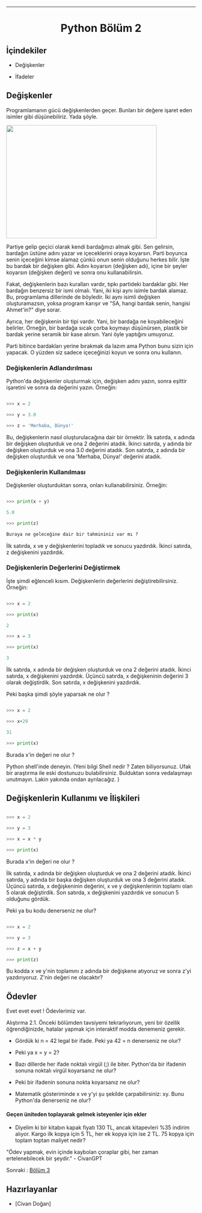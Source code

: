 <a name="top"></a>  

 
 

 
 

---  

 
 

<h1 align="center">Python Bölüm 2</h1> 

 
 
 

## İçindekiler 

 
 

- Değişkenler 

- İfadeler 

 
 

## Değişkenler 

 
 

Programlamanın gücü değişkenlerden geçer. Bunları bir değere işaret eden isimler gibi düşünebiliriz. Yada şöyle. 

 
<image src="Belgeler/Dokumanlar/Python/resimler/GettyImages-553331677.webp" width="400" height="300">


Partiye gelip geçici olarak kendi bardağınızı almak gibi. Sen gelirsin, bardağın üstüne adını yazar ve içeceklerini oraya koyarsın. Parti boyunca senin içeceğini kimse alamaz çünkü onun senin olduğunu herkes bilir. İşte bu bardak bir değişken gibi. Adını koyarsın (değişken adı), içine bir şeyler koyarsın (değişken değeri) ve sonra onu kullanabilirsin. 

 
 

Fakat, değişkenlerin bazı kuralları vardır, tıpkı partideki bardaklar gibi. Her bardağın benzersiz bir ismi olmalı. Yani, iki kişi aynı isimle bardak alamaz. Bu, programlama dillerinde de böyledir. İki aynı isimli değişken oluşturamazsın, yoksa program karışır ve "SA, hangi bardak senin, hangisi Ahmet'in?" diye sorar. 

 
 

Ayrıca, her değişkenin bir tipi vardır. Yani, bir bardağa ne koyabileceğini belirler. Örneğin, bir bardağa sıcak çorba koymayı düşünürsen, plastik bir bardak yerine seramik bir kase alırsın. Yani öyle yaptığını umuyoruz.  

Parti bitince bardakları yerine bırakmak da lazım ama Python bunu sizin için yapacak. O yüzden siz sadece içeceğinizi koyun ve sonra onu kullanın. 

 
 

### Değişkenlerin Adlandırılması 

 
 

Python'da değişkenler oluşturmak için, değişken adını yazın, sonra eşittir işaretini ve sonra da değerini yazın. Örneğin: 

 
 

```python 

>>> x = 2 

>>> y = 3.0 

>>> z = 'Merhaba, Dünya!' 

``` 

 
 

Bu, değişkenlerin nasıl oluşturulacağına dair bir örnektir. İlk satırda, x adında bir değişken oluşturduk ve ona 2 değerini atadık. İkinci satırda, y adında bir değişken oluşturduk ve ona 3.0 değerini atadık. Son satırda, z adında bir değişken oluşturduk ve ona 'Merhaba, Dünya!' değerini atadık. 

 
 

### Değişkenlerin Kullanılması 

 
 

Değişkenler oluşturduktan sonra, onları kullanabilirsiniz. Örneğin: 

 
 

```python 

>>> print(x + y) 

5.0 

>>> print(z) 

Buraya ne geleceğine dair bir tahmininiz var mı ? 

``` 

 
 

İlk satırda, x ve y değişkenlerini topladık ve sonucu yazdırdık. İkinci satırda, z değişkenini yazdırdık. 

 
 

### Değişkenlerin Değerlerini Değiştirmek 

 
 

İşte şimdi eğlenceli kısım. Değişkenlerin değerlerini değiştirebilirsiniz. Örneğin: 

 
 

```python 

>>> x = 2 

>>> print(x) 

2 

>>> x = 3 

>>> print(x) 

3 

``` 

 
 

İlk satırda, x adında bir değişken oluşturduk ve ona 2 değerini atadık. İkinci satırda, x değişkenini yazdırdık. Üçüncü satırda, x değişkeninin değerini 3 olarak değiştirdik. Son satırda, x değişkenini yazdırdık. 

 
 

Peki başka şimdi şöyle yaparsak ne olur ?  

 
 

```python 

>>> x = 2 

>>> x+29 

31 

>>> print(x) 

``` 

 
 

Burada x'in değeri ne olur ? 

 
 

Python shell'inde deneyin. (Yeni bilgi Shell nedir ? Zaten biliyorsunuz. Ufak bir araştırma ile eski dostunuzu bulabilirsiniz. Bulduktan sonra vedalaşmayı unutmayın. Lakin yakında ondan ayrılacağız. ) 

 
 

## Değişkenlerin Kullanımı ve İlişkileri 

 
 

```python 

>>> x = 2 

>>> y = 3 

>>> x = x * y 

>>> print(x) 

``` 

 
 

Burada x'in değeri ne olur ? 

İlk satırda, x adında bir değişken oluşturduk ve ona 2 değerini atadık. İkinci satırda, y adında bir başka değişken oluşturduk ve ona 3 değerini atadık. Üçüncü satırda, x değişkeninin değerini, x ve y değişkenlerinin toplamı olan 5 olarak değiştirdik. Son satırda, x değişkenini yazdırdık ve sonucun 5 olduğunu gördük. 

 
 

Peki ya bu kodu denerseniz ne olur? 

 
 

```python 

>>> x = 2 

>>> y = 3 

>>> z = x + y 

>>> print(z) 

``` 

 
 

Bu kodda x ve y'nin toplamını z adında bir değişkene atıyoruz ve sonra z'yi yazdırıyoruz. Z'nin değeri ne olacaktır?  

 
 

## Ödevler  

 
 

Evet evet evet ! Ödevlerimiz var.  

 
 

Alıştırma 2.1. Önceki bölümden tavsiyemi tekrarlıyorum, yeni bir özellik öğrendiğinizde, hatalar yapmak için interaktif modda denemeniz gerekir. 

 
 

- Gördük ki n = 42 legal bir ifade. Peki ya 42 = n denerseniz ne olur? 

- Peki ya x = y = 2? 

- Bazı dillerde her ifade noktalı virgül (;) ile biter. Python'da bir ifadenin sonuna noktalı virgül koyarsanız ne olur? 

- Peki bir ifadenin sonuna nokta koyarsanız ne olur? 

- Matematik gösteriminde x ve y'yi şu şekilde çarpabilirsiniz: xy. Bunu Python'da denerseniz ne olur? 

 
 

#### Geçen üniteden toplayarak gelmek isteyenler için ekler 

 
 

- Diyelim ki bir kitabın kapak fiyatı 130 TL, ancak kitapevleri %35 indirim alıyor. Kargo ilk kopya için 5 TL, her ek kopya için ise 2 TL. 75 kopya için toplam toptan maliyet nedir? 
 

"Ödev yapmak, evin içinde kaybolan çoraplar gibi, her zaman ertelenebilecek bir şeydir." - CivanGPT 

Sonraki : [Bölüm 3](/Belgeler/Dokumanlar/Python/Python3.md) 

 
 

## Hazırlayanlar  

 
 

 
 

* [Civan Doğan]  

 
 

 
